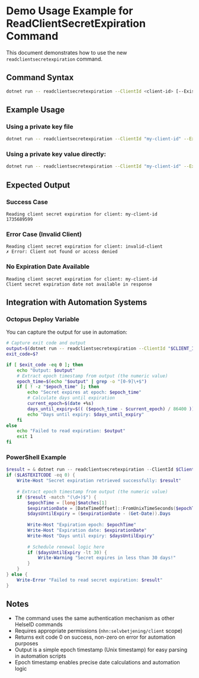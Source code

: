 # Demo Usage Example for ReadClientSecretExpiration Command

This document demonstrates how to use the new `readclientsecretexpiration` command.

## Command Syntax

```bash
dotnet run -- readclientsecretexpiration --ClientId <client-id> [--ExistingPrivateJwkPath <path>] [--ExistingPrivateJwk <jwk>]
```

## Example Usage

### Using a private key file

```bash
dotnet run -- readclientsecretexpiration --ClientId "my-client-id" --ExistingPrivateJwkPath "./my-private-key.jwk"
```

### Using a private key value directly:

```bash
dotnet run -- readclientsecretexpiration --ClientId "my-client-id" --ExistingPrivateJwk '{"kty":"RSA","d":"...","n":"...","e":"AQAB"}'
```

## Expected Output

### Success Case

``` text
Reading client secret expiration for client: my-client-id
1735689599
```

### Error Case (Invalid Client)

``` text
Reading client secret expiration for client: invalid-client
✗ Error: Client not found or access denied
```

### No Expiration Date Available

``` text
Reading client secret expiration for client: my-client-id
Client secret expiration date not available in response
```

## Integration with Automation Systems

### Octopus Deploy Variable

You can capture the output for use in automation:

```bash
# Capture exit code and output
output=$(dotnet run -- readclientsecretexpiration --ClientId "$CLIENT_ID" --ExistingPrivateJwkPath "$KEY_PATH" 2>&1)
exit_code=$?

if [ $exit_code -eq 0 ]; then
    echo "Output: $output"
    # Extract epoch timestamp from output (the numeric value)
    epoch_time=$(echo "$output" | grep -o "[0-9]\+$")
    if [ ! -z "$epoch_time" ]; then
        echo "Secret expires at epoch: $epoch_time"
        # Calculate days until expiration
        current_epoch=$(date +%s)
        days_until_expiry=$(( ($epoch_time - $current_epoch) / 86400 ))
        echo "Days until expiry: $days_until_expiry"
    fi
else
    echo "Failed to read expiration: $output"
    exit 1
fi
```

### PowerShell Example

```powershell
$result = & dotnet run -- readclientsecretexpiration --ClientId $ClientId --ExistingPrivateJwkPath $KeyPath
if ($LASTEXITCODE -eq 0) {
    Write-Host "Secret expiration retrieved successfully: $result"
    
    # Extract epoch timestamp from output (the numeric value)
    if ($result -match "(\d+)$") {
        $epochTime = [long]$matches[1]
        $expirationDate = [DateTimeOffset]::FromUnixTimeSeconds($epochTime).DateTime
        $daysUntilExpiry = ($expirationDate - (Get-Date)).Days
        
        Write-Host "Expiration epoch: $epochTime"
        Write-Host "Expiration date: $expirationDate"
        Write-Host "Days until expiry: $daysUntilExpiry"
        
        # Schedule renewal logic here
        if ($daysUntilExpiry -lt 30) {
            Write-Warning "Secret expires in less than 30 days!"
        }
    }
} else {
    Write-Error "Failed to read secret expiration: $result"
}
```

## Notes

- The command uses the same authentication mechanism as other HelseID commands
- Requires appropriate permissions (`nhn:selvbetjening/client` scope)
- Returns exit code 0 on success, non-zero on error for automation purposes
- Output is a simple epoch timestamp (Unix timestamp) for easy parsing in automation scripts
- Epoch timestamp enables precise date calculations and automation logic
